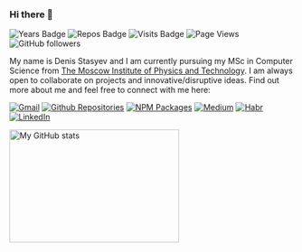 ### Hi there 👋

![Years Badge](https://badges.pufler.dev/years/denisstasyev)
![Repos Badge](https://badges.pufler.dev/repos/denisstasyev)
![Visits Badge](https://badges.pufler.dev/visits/denisstasyev/denisstasyev)
![Page Views](https://komarev.com/ghpvc/?username=denisstasyev)
![GitHub followers](https://img.shields.io/github/followers/denisstasyev?logo=github)

My name is Denis Stasyev and I am currently pursuing my MSc in Computer Science from [The Moscow Institute of Physics and Technology](https://mipt.ru/english/). I am always open to collaborate on projects and innovative/disruptive ideas. Find out more about me and feel free to connect with me here:

[![Gmail](https://img.shields.io/badge/-denisstasyev@gmail.com-c71610?logo=Gmail&logoColor=white)](mailto:denisstasyev@gmail.com)
[![Github Repositories](https://img.shields.io/badge/-denisstasyev-24292f?logo=Github&logoColor=white)](https://github.com/denisstasyev?tab=repositories)
[![NPM Packages](https://img.shields.io/badge/-denisstasyev-24292f?logo=NPM&logoColor=white)](https://www.npmjs.com/~denisstasyev)
[![Medium](https://img.shields.io/badge/-denisstasyev-292929?logo=Medium)](https://medium.com/@denisstasyev)
[![Habr](https://img.shields.io/badge/-denisstasyev-629fbc?logo=Habr&logoColor=white)](https://habr.com/ru/users/denisstasyev/posts/)
[![LinkedIn](https://img.shields.io/badge/-denisstasyev-0a66c2?logo=LinkedIn)](https://www.linkedin.com/in/denisstasyev/)

<a href="https://github.com/denisstasyev">
  <img 
    src="https://github-readme-stats.vercel.app/api?username=denisstasyev&show_icons=true&theme=graywhite&count_private=true&include_all_commits=true&hide_rank=true"
    alt="My GitHub stats"
    align="middle"
    height="200"
    width="300"
  />
</a>

<!--
**denisstasyev/denisstasyev** is a ✨ _special_ ✨ repository because its `README.md` (this file) appears on your GitHub profile.

Here are some ideas to get you started:

- 🔭 I’m currently working on ...
- 🌱 I’m currently learning ...
- 👯 I’m looking to collaborate on ...
- 🤔 I’m looking for help with ...
- 💬 Ask me about ...
- 📫 How to reach me: ...
- 😄 Pronouns: ...
- ⚡ Fun fact: ...
-->

